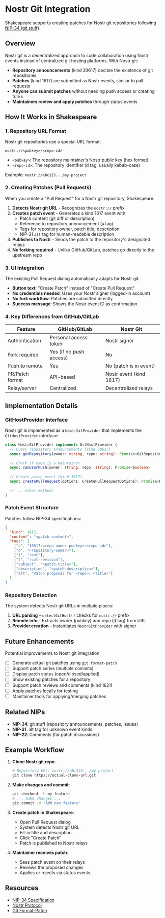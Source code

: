 # Nostr Git Integration

Shakespeare supports creating patches for Nostr git repositories following [NIP-34 (git stuff)](https://github.com/nostr-protocol/nips/blob/master/34.md).

## Overview

Nostr git is a decentralized approach to code collaboration using Nostr events instead of centralized git hosting platforms. With Nostr git:

- **Repository announcements** (kind 30617) declare the existence of git repositories
- **Patches** (kind 1617) are submitted as Nostr events, similar to pull requests
- **Anyone can submit patches** without needing push access or creating forks
- **Maintainers review and apply patches** through status events

## How It Works in Shakespeare

### 1. Repository URL Format

Nostr git repositories use a special URL format:

```
nostr://<pubkey>/<repo-id>
```

- `<pubkey>`: The repository maintainer's Nostr public key (hex format)
- `<repo-id>`: The repository identifier (d tag, usually kebab-case)

Example: `nostr://abc123.../my-project`

### 2. Creating Patches (Pull Requests)

When you create a "Pull Request" for a Nostr git repository, Shakespeare:

1. **Detects Nostr git URL** - Recognizes the `nostr://` prefix
2. **Creates patch event** - Generates a kind 1617 event with:
   - Patch content (git diff or description)
   - Reference to repository announcement (`a` tag)
   - Tags for repository owner, patch title, description
   - NIP-31 `alt` tag for human-readable description
3. **Publishes to Nostr** - Sends the patch to the repository's designated relays
4. **No forking required** - Unlike GitHub/GitLab, patches go directly to the upstream repo

### 3. UI Integration

The existing Pull Request dialog automatically adapts for Nostr git:

- **Button text**: "Create Patch" instead of "Create Pull Request"
- **No credentials needed**: Uses your Nostr signer (logged-in account)
- **No fork workflow**: Patches are submitted directly
- **Success message**: Shows the Nostr event ID as confirmation

### 4. Key Differences from GitHub/GitLab

| Feature | GitHub/GitLab | Nostr Git |
|---------|---------------|-----------|
| Authentication | Personal access token | Nostr signer |
| Fork required | Yes (if no push access) | No |
| Push to remote | Yes | No (patch is in event) |
| PR/Patch format | API-based | Nostr event (kind 1617) |
| Relay/server | Centralized | Decentralized relays |

## Implementation Details

### GitHostProvider Interface

Nostr git is implemented as a `NostrGitProvider` that implements the `GitHostProvider` interface:

```typescript
class NostrGitProvider implements GitHostProvider {
  // Query repository announcements (kind 30617)
  async getRepository(owner: string, repo: string): Promise<GitRepository>
  
  // Check if user is a maintainer
  async canUserPush(owner: string, repo: string): Promise<boolean>
  
  // Create patch event (kind 1617)
  async createPullRequest(options: CreatePullRequestOptions): Promise<PullRequest>
  
  // ... other methods
}
```

### Patch Event Structure

Patches follow NIP-34 specifications:

```json
{
  "kind": 1617,
  "content": "<patch content>",
  "tags": [
    ["a", "30617:<repo-owner-pubkey>:<repo-id>"],
    ["p", "<repository-owner>"],
    ["t", "root"],
    ["t", "root-revision"],
    ["subject", "<patch-title>"],
    ["description", "<patch-description>"],
    ["alt", "Patch proposal for <repo>: <title>"]
  ]
}
```

### Repository Detection

The system detects Nostr git URLs in multiple places:

1. **URL parsing** - `detectGitHost()` checks for `nostr://` prefix
2. **Remote info** - Extracts owner (pubkey) and repo (d tag) from URL
3. **Provider creation** - Instantiates `NostrGitProvider` with signer

## Future Enhancements

Potential improvements to Nostr git integration:

- [ ] Generate actual git patches using `git format-patch`
- [ ] Support patch series (multiple commits)
- [ ] Display patch status (open/closed/applied)
- [ ] Show existing patches for a repository
- [ ] Support patch reviews and comments (kind 1621)
- [ ] Apply patches locally for testing
- [ ] Maintainer tools for applying/merging patches

## Related NIPs

- **NIP-34**: git stuff (repository announcements, patches, issues)
- **NIP-31**: alt tag for unknown event kinds
- **NIP-22**: Comments (for patch discussions)

## Example Workflow

1. **Clone Nostr git repo**:
   ```bash
   # Repository URL: nostr://abc123.../my-project
   git clone https://actual-clone-url.git
   ```

2. **Make changes and commit**:
   ```bash
   git checkout -b my-feature
   # ... make changes ...
   git commit -m "Add new feature"
   ```

3. **Create patch in Shakespeare**:
   - Open Pull Request dialog
   - System detects Nostr git URL
   - Fill in title and description
   - Click "Create Patch"
   - Patch is published to Nostr relays

4. **Maintainer receives patch**:
   - Sees patch event on their relays
   - Reviews the proposed changes
   - Applies or rejects via status events

## Resources

- [NIP-34 Specification](https://github.com/nostr-protocol/nips/blob/master/34.md)
- [Nostr Protocol](https://nostr.com)
- [Git Format-Patch](https://git-scm.com/docs/git-format-patch)
